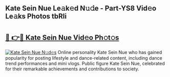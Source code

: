 ## Kate Sein Nue Le𝚊k𝚎d N𝚞𝚍e - Part-YS8 Vid𝚎o Le𝚊ks Photos tbRIi

# <h2><a href="http://fb0qc1.evod.top/?m=Kate+Sein+Nue">🔗 👉🔴 Kate Sein Nue Vid𝚎o Ph𝚘t𝚘s</a></h2>

[![Kate Sein Nue N𝚞d𝚎s](https://i.imgur.com/8V9OHl7.gif)](http://fb0qc1.evod.top/?m=Kate+Sein+Nue)
Online personality Kate Sein Nue who has gained popularity for posting lifestyle and dance-related content, including dance trend performances and mini vlogs. Public figure Kate Sein Nue, celebrated for their remarkable achievements and contributions to society. 
